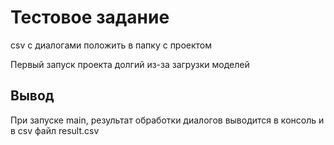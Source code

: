 # Тестовое задание 
csv с диалогами положить в папку с проектом

Первый запуск проекта долгий из-за загрузки моделей
## Вывод 
При запуске main, результат обработки диалогов выводится в консоль и в csv файл result.csv